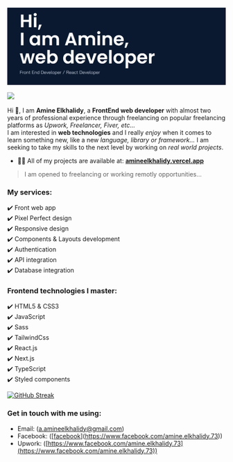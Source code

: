 ![Welcoming image from my portfolio](./introduction.png)   

![](https://komarev.com/ghpvc/?username=AmineElkhalidy&color=blueviolet&style=for-the-badge) 

Hi 👋, I am **Amine Elkhalidy**, a **FrontEnd web developer** with almost two years of professional experience through freelancing on popular freelancing platforms as *Upwork, Freelancer, Fiver, etc...*   
I am interested in **web technologies** and I really *enjoy* when it comes to learn something new, like a new *language, library or framework...*
I am seeking to take my skills to the next level by working on *real world projects*.   

- 👨‍💻 All of my projects are available at: [**amineelkhalidy.vercel.app**](amineelkhalidy.vercel.app)   
> I am opened to freelancing or working remotly opportunities...   

### My services:  
✔️ Front web app   
✔️ Pixel Perfect design   
✔️ Responsive design   
✔️ Components & Layouts development   
✔️ Authentication   
✔️ API integration   
✔️ Database integration

### Frontend technologies I master:   
✔️ HTML5 & CSS3   
✔️ JavaScript   
✔️ Sass   
✔️ TailwindCss   
✔️ React.js   
✔️ Next.js   
✔️ TypeScript   
✔️ Styled components   

[![GitHub Streak](https://streak-stats.demolab.com?user=AmineElkhalidy&theme=tokyonight&border_radius=10&date_format=M%20j%5B%2C%20Y%5D)](https://git.io/streak-stats)   

### Get in touch with me using:   
- Email: ([a.amineelkhalidy@gmail.com](a.amineelkhalidy@gmail.com))   
- Facebook: ([[facebook](https://www.facebook.com/amine.elkhalidy.73)](https://www.facebook.com/amine.elkhalidy.73))   
- Upwork: ([https://www.facebook.com/amine.elkhalidy.73](https://www.facebook.com/amine.elkhalidy.73))


   

   




